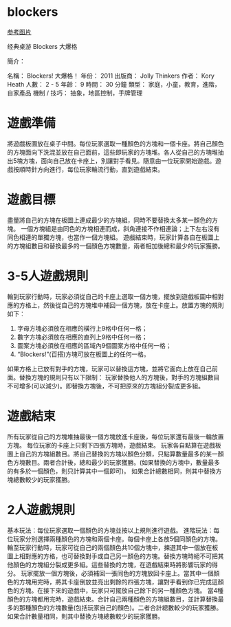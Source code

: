blockers
========

[参考图片](http://adit.pixnet.net/blog/post/42393457-%5B%E9%96%8B%E7%AE%B1%26%E4%BB%8B%E7%B4%B9%5D-blockers!-%E5%A4%A7%E7%88%86%E6%A0%BC!)

经典桌游 Blockers 大爆格

簡介：

名稱： 	Blockers! 大爆格！
年份： 	2011
出版商： 	Jolly Thinkers
作者： 	Kory Heath
人數： 	2 - 5
年齡： 	9
時間： 	30 分鐘
類型： 	家庭，小童，教育，進階，自家產品
機制 / 技巧： 	抽象，地區控制，手牌管理

# 遊戲準備
將遊戲板圖放在桌子中間。每位玩家選取一種顏色的方塊和一個卡座。將自己顏色的方塊面向下洗混並放在自己面前，這些即玩家的方塊堆。各人從自己的方塊堆抽出5塊方塊，面向自己放在卡座上，別讓對手看見。隨意由一位玩家開始遊戲。遊戲按順時針方向進行，每位玩家輪流行動，直到遊戲結束。 

# 遊戲目標
盡量將自己的方塊在板圖上連成最少的方塊組，同時不要替換太多某一顏色的方塊。
一個方塊組是由同色的方塊相連而成，斜角連接不作相連論；上下左右沒有同色相連的單獨方塊，也當作一個方塊組。
遊戲結束時，玩家計算各自在板圖上的方塊組數目和替換最多的一個顏色方塊數量，兩者相加後總和最少的玩家獲勝。 

# 3-5人遊戲規則
輪到玩家行動時，玩家必須從自己的卡座上選取一個方塊，擺放到遊戲板圖中相對應的方格上，然後從自己的方塊堆中補回一個方塊，放在卡座上。放置方塊的規則如下︰
1. 字母方塊必須放在相應的橫行上9格中任何一格；
2. 數字方塊必須放在相應的直列上9格中任何一格；
3. 圖案方塊必須放在相應的區域內9個圖案方格中任何一格；
4. “Blockers!”(百搭)方塊可放在板圖上的任何一格。

如果方格上已放有對手的方塊，玩家可以替換這方塊，並將它面向上放在自己前面。替換方塊的規則只有以下限制：
玩家替換他人的方塊後，對手的方塊組數目不可增多(可以減少)。即替換方塊後，不可把原來的方塊組分裂成更多組。

# 遊戲結束
所有玩家從自己的方塊堆抽最後一個方塊放進卡座後，每位玩家還有最後一輪放置方塊。
每位玩家的卡座上只剩下四張方塊時，遊戲結束。
玩家各自點算在遊戲板圖上自己的方塊組數目。將自己替換的方塊以顏色分類，只點算數量最多的某一顏色方塊數目。兩者合計後，總和最少的玩家獲勝。(如果替換的方塊中，數量最多的有多於一個顏色，則只計算其中一個即可)。
如果合計總數相同，則其中替換方塊總數較少的玩家獲勝。

# 2人遊戲規則
基本玩法︰每位玩家選取一個顏色的方塊並按以上規則進行遊戲。
進階玩法︰每位玩家分別選擇兩種顏色的方塊和兩個卡座。每個卡座上各放5個同顏色的方塊。輪至玩家行動時，玩家可從自己的兩個顏色共10個方塊中，揀選其中一個放在板圖上相對應的方格，也可替換對手或自己另一顏色的方塊。替換方塊時絕不可把其他顏色的方塊組分裂成更多組。這些替換的方塊，在遊戲結束時將影響玩家的得分。
玩家擺放一個方塊後，必須補回一張同色的方塊放回卡座上。當其中一個顏色的方塊用完時，將其卡座倒放並亮出剩餘的四張方塊，讓對手看到你已完成這顏色的方塊。在接下來的遊戲中，玩家只可擺放自己餘下的另一種顏色方塊。
當4種顏色的方塊都用完時，遊戲結束。合計自己兩種顏色的方塊組數目，並計算替換最多的那種顏色的方塊數量(包括玩家自己的顏色)。二者合計總數較少的玩家獲勝。如果合計數量相同，則其中替換方塊總數較少的玩家獲勝。 
